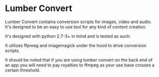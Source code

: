 # Lumber Convert

Lumber Convert contains conversion scripts for images, video and audio.  It's designed to be an easy to use tool
for any kind of content creation.

It's designed with python 2.7-3+ in mind and is tested as such.  

It utilizes ffpmeg and imagemagick under the hood to drive conversion scripts.  

It should be noted that if you are using lumber convert on the back end of an app you will need to pay royalties to 
ffmpeg as your use base crosses a certain threshold.    

 